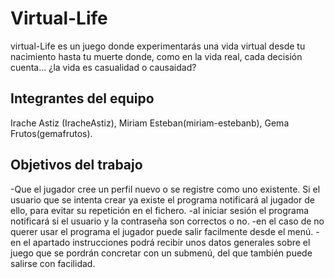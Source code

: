 # Virtual-Life

virtual-Life es un juego donde experimentarás una vida virtual desde tu nacimiento hasta tu muerte donde, como en la vida real,
cada decisión cuenta... ¿la vida es casualidad o causaidad?

## Integrantes del equipo

Irache Astiz (IracheAstiz),
Miriam Esteban(miriam-estebanb),
Gema Frutos(gemafrutos).

## Objetivos del trabajo

-Que el jugador cree un perfil nuevo o se registre como uno existente. Si el usuario que se intenta crear ya existe el programa notificará al jugador de ello, para evitar su repetición en el fichero.
-al iniciar sesión el programa notificará si el usuario y la contraseña son correctos o no.
-en el caso de no querer usar el programa el jugador puede salir facilmente desde el menú.
-en el apartado instrucciones podrá recibir unos datos generales sobre el juego que se pordrán concretar con un submenú, del que también puede salirse con facilidad.

